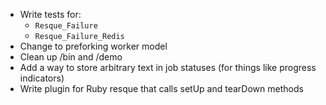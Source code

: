 * Write tests for:
  * `Resque_Failure`
  * `Resque_Failure_Redis`
* Change to preforking worker model
* Clean up /bin and /demo
* Add a way to store arbitrary text in job statuses (for things like progress
indicators)
* Write plugin for Ruby resque that calls setUp and tearDown methods